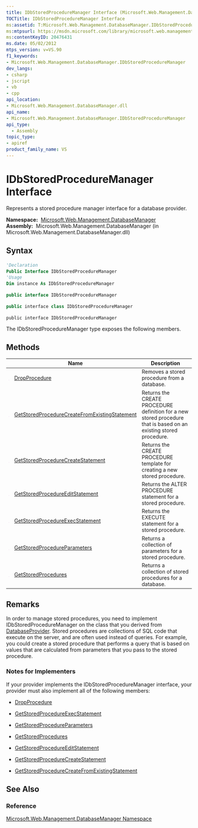 ```yaml
---
title: IDbStoredProcedureManager Interface (Microsoft.Web.Management.DatabaseManager)
TOCTitle: IDbStoredProcedureManager Interface
ms:assetid: T:Microsoft.Web.Management.DatabaseManager.IDbStoredProcedureManager
ms:mtpsurl: https://msdn.microsoft.com/library/microsoft.web.management.databasemanager.idbstoredproceduremanager(v=VS.90)
ms:contentKeyID: 20476431
ms.date: 05/02/2012
mtps_version: v=VS.90
f1_keywords:
- Microsoft.Web.Management.DatabaseManager.IDbStoredProcedureManager
dev_langs:
- csharp
- jscript
- vb
- cpp
api_location:
- Microsoft.Web.Management.DatabaseManager.dll
api_name:
- Microsoft.Web.Management.DatabaseManager.IDbStoredProcedureManager
api_type:
  - Assembly
topic_type:
- apiref
product_family_name: VS
---
```


# IDbStoredProcedureManager Interface

Represents a stored procedure manager interface for a database provider.

**Namespace:**  [Microsoft.Web.Management.DatabaseManager](microsoft-web-management-databasemanager-namespace.md)  
**Assembly:**  Microsoft.Web.Management.DatabaseManager (in Microsoft.Web.Management.DatabaseManager.dll)

## Syntax

```vb
'Declaration
Public Interface IDbStoredProcedureManager
'Usage
Dim instance As IDbStoredProcedureManager
```

```csharp
public interface IDbStoredProcedureManager
```

```cpp
public interface class IDbStoredProcedureManager
```

```jscript
public interface IDbStoredProcedureManager
```

The IDbStoredProcedureManager type exposes the following members.

## Methods

||Name|Description|
|--- |--- |--- |
|![Public method](images/Dd566041.pubmethod(en-us,VS.90).gif "Public method")|[DropProcedure](idbstoredproceduremanager-dropprocedure-method-microsoft-web-management-databasemanager.md)|Removes a stored procedure from a database.|
|![Public method](images/Dd566041.pubmethod(en-us,VS.90).gif "Public method")|[GetStoredProcedureCreateFromExistingStatement](idbstoredproceduremanager-getstoredprocedurecreatefromexistingstatement-method-microsoft-web-management-databasemanager.md)|Returns the CREATE PROCEDURE definition for a new stored procedure that is based on an existing stored procedure.|
|![Public method](images/Dd566041.pubmethod(en-us,VS.90).gif "Public method")|[GetStoredProcedureCreateStatement](idbstoredproceduremanager-getstoredprocedurecreatestatement-method-microsoft-web-management-databasemanager.md)|Returns the CREATE PROCEDURE template for creating a new stored procedure.|
|![Public method](images/Dd566041.pubmethod(en-us,VS.90).gif "Public method")|[GetStoredProcedureEditStatement](idbstoredproceduremanager-getstoredprocedureeditstatement-method-microsoft-web-management-databasemanager.md)|Returns the ALTER PROCEDURE statement for a stored procedure.|
|![Public method](images/Dd566041.pubmethod(en-us,VS.90).gif "Public method")|[GetStoredProcedureExecStatement](idbstoredproceduremanager-getstoredprocedureexecstatement-method-microsoft-web-management-databasemanager.md)|Returns the EXECUTE statement for a stored procedure.|
|![Public method](images/Dd566041.pubmethod(en-us,VS.90).gif "Public method")|[GetStoredProcedureParameters](idbstoredproceduremanager-getstoredprocedureparameters-method-microsoft-web-management-databasemanager.md)|Returns a collection of parameters for a stored procedure.|
|![Public method](images/Dd566041.pubmethod(en-us,VS.90).gif "Public method")|[GetStoredProcedures](idbstoredproceduremanager-getstoredprocedures-method-microsoft-web-management-databasemanager.md)|Returns a collection of stored procedures for a database.|

## Remarks

In order to manage stored procedures, you need to implement IDbStoredProcedureManager on the class that you derived from [DatabaseProvider](databaseprovider-class-microsoft-web-management-databasemanager.md). Stored procedures are collections of SQL code that execute on the server, and are often used instead of queries. For example, you could create a stored procedure that performs a query that is based on values that are calculated from parameters that you pass to the stored procedure.

### 

### Notes for Implementers

If your provider implements the IDbStoredProcedureManager interface, your provider must also implement all of the following members:

  - [DropProcedure](idbstoredproceduremanager-dropprocedure-method-microsoft-web-management-databasemanager.md)

  - [GetStoredProcedureExecStatement](idbstoredproceduremanager-getstoredprocedureexecstatement-method-microsoft-web-management-databasemanager.md)

  - [GetStoredProcedureParameters](idbstoredproceduremanager-getstoredprocedureparameters-method-microsoft-web-management-databasemanager.md)

  - [GetStoredProcedures](idbstoredproceduremanager-getstoredprocedures-method-microsoft-web-management-databasemanager.md)

  - [GetStoredProcedureEditStatement](idbstoredproceduremanager-getstoredprocedureeditstatement-method-microsoft-web-management-databasemanager.md)

  - [GetStoredProcedureCreateStatement](idbstoredproceduremanager-getstoredprocedurecreatestatement-method-microsoft-web-management-databasemanager.md)

  - [GetStoredProcedureCreateFromExistingStatement](idbstoredproceduremanager-getstoredprocedurecreatefromexistingstatement-method-microsoft-web-management-databasemanager.md)

## See Also

### Reference

[Microsoft.Web.Management.DatabaseManager Namespace](microsoft-web-management-databasemanager-namespace.md)

